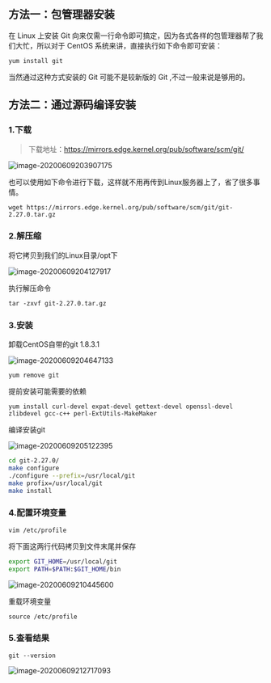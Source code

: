 ## 方法一：包管理器安装

在 Linux 上安装 Git 向来仅需⼀⾏命令即可搞定，因为各式各样的包管理器帮了我们⼤忙，所以对于 CentOS 系统来讲，直接执⾏如下命令即可安装：

`yum install git`

当然通过这种⽅式安装的 Git 可能不是较新版的 Git ,不过⼀般来说是够⽤的。

## 方法二：通过源码编译安装

### 1.下载

> 下载地址：https://mirrors.edge.kernel.org/pub/software/scm/git/

![image-20200609203907175](https://cxhello.oss-cn-beijing.aliyuncs.com/image/image-20200609203907175.png)

也可以使用如下命令进行下载，这样就不用再传到Linux服务器上了，省了很多事情。

`wget https://mirrors.edge.kernel.org/pub/software/scm/git/git-2.27.0.tar.gz`

### 2.解压缩

将它拷贝到我们的Linux目录/opt下

![image-20200609204127917](https://cxhello.oss-cn-beijing.aliyuncs.com/image/image-20200609204127917.png)

执行解压命令

`tar -zxvf git-2.27.0.tar.gz`

### 3.安装

卸载CentOS自带的git 1.8.3.1

![image-20200609204647133](https://cxhello.oss-cn-beijing.aliyuncs.com/image/image-20200609204647133.png)

`yum remove git`

提前安装可能需要的依赖

`yum install curl-devel expat-devel gettext-devel openssl-devel zlibdevel gcc-c++ perl-ExtUtils-MakeMaker`

编译安装git

![image-20200609205122395](https://cxhello.oss-cn-beijing.aliyuncs.com/image/image-20200609205122395.png)

```bash
cd git-2.27.0/
make configure
./configure --prefix=/usr/local/git
make profix=/usr/local/git
make install
```

### 4.配置环境变量

`vim /etc/profile`

将下面这两行代码拷贝到文件末尾并保存

```bash
export GIT_HOME=/usr/local/git
export PATH=$PATH:$GIT_HOME/bin
```

![image-20200609210445600](https://cxhello.oss-cn-beijing.aliyuncs.com/image/image-20200609210445600.png)

重载环境变量

`source /etc/profile`

### 5.查看结果

`git --version`

![image-20200609212717093](https://cxhello.oss-cn-beijing.aliyuncs.com/image/image-20200609212717093.png)